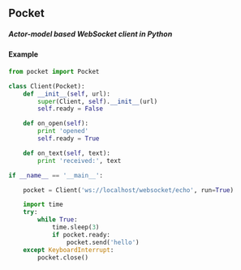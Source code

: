
## Pocket

##### Actor-model based WebSocket client in Python

#### Example

```python
from pocket import Pocket

class Client(Pocket):
	def __init__(self, url):
		super(Client, self).__init__(url)
		self.ready = False

	def on_open(self):
		print 'opened'
		self.ready = True

	def on_text(self, text):
		print 'received:', text

if __name__ == '__main__':

	pocket = Client('ws://localhost/websocket/echo', run=True)

	import time
	try:
		while True:
			time.sleep(3)
			if pocket.ready:
				pocket.send('hello')
	except KeyboardInterrupt:
		pocket.close()
```
